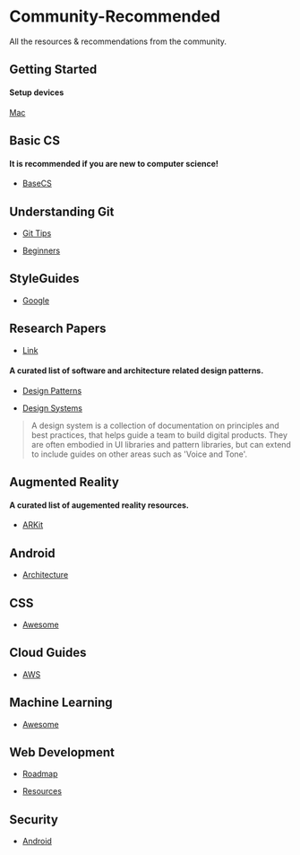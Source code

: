 # Community-Recommended

All the resources & recommendations from the community.



## Getting Started

#### Setup devices

[Mac](https://github.com/donnemartin/dev-setup)



## Basic CS

#### It is recommended if you are new to computer science!

* [BaseCS](https://github.com/vaidehijoshi/basecs-series)



## Understanding Git

* [Git Tips](https://github.com/alexpate/awesome-design-systems)




* [Beginners](https://github.com/MunGell/awesome-for-beginners)



## StyleGuides

* [Google](https://github.com/google/styleguide)



## Research Papers

- [Link](https://github.com/papers-we-love/papers-we-love)

  




#### A curated list of software and architecture related design patterns.

* [Design Patterns](https://github.com/DovAmir/awesome-design-patterns)

* [Design Systems](https://github.com/alexpate/awesome-design-systems)

> A design system is a collection of documentation on principles and best practices, that helps guide a team to build digital products. They are often embodied in UI libraries and pattern libraries, but can extend to include guides on other areas such as 'Voice and Tone'.



## Augmented Reality

#### A curated list of augemented reality resources.

- [ARKit](https://github.com/olucurious/Awesome-ARKit)



## Android

* [Architecture](https://github.com/ribot/android-guidelines)



## CSS

* [Awesome](https://github.com/awesome-css-group/awesome-css)



## Cloud Guides

* [AWS](https://github.com/open-guides/og-aws)



## Machine Learning

* [Awesome](https://github.com/josephmisiti/awesome-machine-learning)



## Web Development

* [Roadmap](https://github.com/kamranahmedse/developer-roadmap)

* [Resources](https://github.com/geeksgarage/resources-full-stack-web-developer)



## Security

* [Android](https://github.com/ashishb/android-security-awesome)
